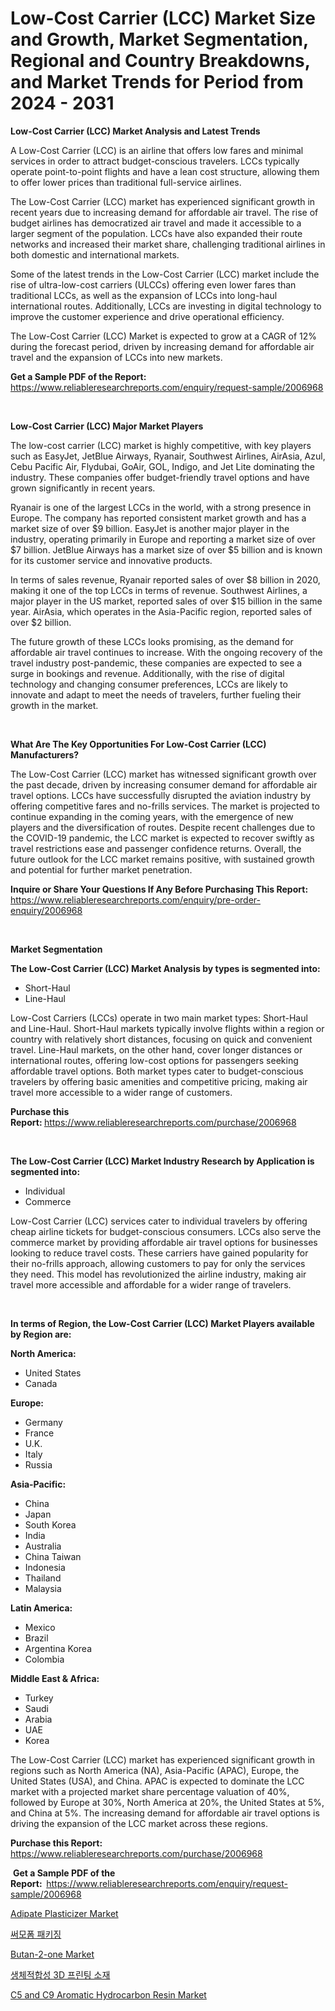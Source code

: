 <p><h1>Low-Cost Carrier (LCC) Market Size and Growth, Market Segmentation, Regional and Country Breakdowns, and Market Trends for Period from 2024 -  2031</h1></p><p><strong>Low-Cost Carrier (LCC) Market Analysis and Latest Trends</strong></p>
<p><p>A Low-Cost Carrier (LCC) is an airline that offers low fares and minimal services in order to attract budget-conscious travelers. LCCs typically operate point-to-point flights and have a lean cost structure, allowing them to offer lower prices than traditional full-service airlines.</p><p>The Low-Cost Carrier (LCC) market has experienced significant growth in recent years due to increasing demand for affordable air travel. The rise of budget airlines has democratized air travel and made it accessible to a larger segment of the population. LCCs have also expanded their route networks and increased their market share, challenging traditional airlines in both domestic and international markets.</p><p>Some of the latest trends in the Low-Cost Carrier (LCC) market include the rise of ultra-low-cost carriers (ULCCs) offering even lower fares than traditional LCCs, as well as the expansion of LCCs into long-haul international routes. Additionally, LCCs are investing in digital technology to improve the customer experience and drive operational efficiency.</p><p>The Low-Cost Carrier (LCC) Market is expected to grow at a CAGR of 12% during the forecast period, driven by increasing demand for affordable air travel and the expansion of LCCs into new markets.</p></p>
<p><strong>Get a Sample PDF of the Report:&nbsp;</strong> <a href="https://www.reliableresearchreports.com/enquiry/request-sample/2006968">https://www.reliableresearchreports.com/enquiry/request-sample/2006968</a></p>
<p>&nbsp;</p>
<p><strong>Low-Cost Carrier (LCC) Major Market Players</strong></p>
<p><p>The low-cost carrier (LCC) market is highly competitive, with key players such as EasyJet, JetBlue Airways, Ryanair, Southwest Airlines, AirAsia, Azul, Cebu Pacific Air, Flydubai, GoAir, GOL, Indigo, and Jet Lite dominating the industry. These companies offer budget-friendly travel options and have grown significantly in recent years.</p><p>Ryanair is one of the largest LCCs in the world, with a strong presence in Europe. The company has reported consistent market growth and has a market size of over $9 billion. EasyJet is another major player in the industry, operating primarily in Europe and reporting a market size of over $7 billion. JetBlue Airways has a market size of over $5 billion and is known for its customer service and innovative products.</p><p>In terms of sales revenue, Ryanair reported sales of over $8 billion in 2020, making it one of the top LCCs in terms of revenue. Southwest Airlines, a major player in the US market, reported sales of over $15 billion in the same year. AirAsia, which operates in the Asia-Pacific region, reported sales of over $2 billion.</p><p>The future growth of these LCCs looks promising, as the demand for affordable air travel continues to increase. With the ongoing recovery of the travel industry post-pandemic, these companies are expected to see a surge in bookings and revenue. Additionally, with the rise of digital technology and changing consumer preferences, LCCs are likely to innovate and adapt to meet the needs of travelers, further fueling their growth in the market.</p></p>
<p>&nbsp;</p>
<p><strong>What Are The Key Opportunities For Low-Cost Carrier (LCC) Manufacturers?</strong></p>
<p><p>The Low-Cost Carrier (LCC) market has witnessed significant growth over the past decade, driven by increasing consumer demand for affordable air travel options. LCCs have successfully disrupted the aviation industry by offering competitive fares and no-frills services. The market is projected to continue expanding in the coming years, with the emergence of new players and the diversification of routes. Despite recent challenges due to the COVID-19 pandemic, the LCC market is expected to recover swiftly as travel restrictions ease and passenger confidence returns. Overall, the future outlook for the LCC market remains positive, with sustained growth and potential for further market penetration.</p></p>
<p><strong>Inquire or Share Your Questions If Any Before Purchasing This Report:</strong> <a href="https://www.reliableresearchreports.com/enquiry/pre-order-enquiry/2006968">https://www.reliableresearchreports.com/enquiry/pre-order-enquiry/2006968</a></p>
<p>&nbsp;</p>
<p><strong>Market Segmentation</strong></p>
<p><strong>The Low-Cost Carrier (LCC) Market Analysis by types is segmented into:</strong></p>
<p><ul><li>Short-Haul</li><li>Line-Haul</li></ul></p>
<p><p>Low-Cost Carriers (LCCs) operate in two main market types: Short-Haul and Line-Haul. Short-Haul markets typically involve flights within a region or country with relatively short distances, focusing on quick and convenient travel. Line-Haul markets, on the other hand, cover longer distances or international routes, offering low-cost options for passengers seeking affordable travel options. Both market types cater to budget-conscious travelers by offering basic amenities and competitive pricing, making air travel more accessible to a wider range of customers.</p></p>
<p><strong>Purchase this Report:&nbsp;</strong><a href="https://www.reliableresearchreports.com/purchase/2006968">https://www.reliableresearchreports.com/purchase/2006968</a></p>
<p>&nbsp;</p>
<p><strong>The Low-Cost Carrier (LCC) Market Industry Research by Application is segmented into:</strong></p>
<p><ul><li>Individual</li><li>Commerce</li></ul></p>
<p><p>Low-Cost Carrier (LCC) services cater to individual travelers by offering cheap airline tickets for budget-conscious consumers. LCCs also serve the commerce market by providing affordable air travel options for businesses looking to reduce travel costs. These carriers have gained popularity for their no-frills approach, allowing customers to pay for only the services they need. This model has revolutionized the airline industry, making air travel more accessible and affordable for a wider range of travelers.</p></p>
<p>&nbsp;</p>
<p><strong>In terms of Region, the Low-Cost Carrier (LCC) Market Players available by Region are:</strong></p>
<p>
    <p> <strong> North America: </strong>
        <ul>
            <li>United States</li>
            <li>Canada</li>
        </ul>
        </p> 
    <p> <strong> Europe: </strong>
        <ul>
            <li>Germany</li>
            <li>France</li>
            <li>U.K.</li>
            <li>Italy</li>
            <li>Russia</li>
        </ul>
        </p> 
    <p> <strong> Asia-Pacific: </strong>
        <ul>
            <li>China</li>
            <li>Japan</li>
            <li>South Korea</li>
            <li>India</li>
            <li>Australia</li>
            <li>China Taiwan</li>
            <li>Indonesia</li>
            <li>Thailand</li>
            <li>Malaysia</li>
        </ul>
        </p> 
    <p> <strong> Latin America: </strong>
        <ul>
            <li>Mexico</li>
            <li>Brazil</li>
            <li>Argentina Korea</li>
            <li>Colombia</li>
        </ul>
        </p> 
    <p> <strong> Middle East & Africa: </strong>
        <ul>
            <li>Turkey</li>
            <li>Saudi</li>
            <li>Arabia</li>
            <li>UAE</li>
            <li>Korea</li>
        </ul>
    </p>
    </p>
<p><p>The Low-Cost Carrier (LCC) market has experienced significant growth in regions such as North America (NA), Asia-Pacific (APAC), Europe, the United States (USA), and China. APAC is expected to dominate the LCC market with a projected market share percentage valuation of 40%, followed by Europe at 30%, North America at 20%, the United States at 5%, and China at 5%. The increasing demand for affordable air travel options is driving the expansion of the LCC market across these regions.</p></p>
<p><strong>Purchase this Report: </strong><a href="https://www.reliableresearchreports.com/purchase/2006968">https://www.reliableresearchreports.com/purchase/2006968</a></p>
<p>&nbsp;<strong>Get a Sample PDF of the Report:&nbsp;&nbsp;</strong><a href="https://www.reliableresearchreports.com/enquiry/request-sample/2006968">https://www.reliableresearchreports.com/enquiry/request-sample/2006968</a></p>
<p><strong></strong></p>
<p><p><a href="https://issuu.com/reportprime-2/docs/adipate-plasticizer-market-size-2030.pptx">Adipate Plasticizer Market</a></p><p><a href="https://github.com/bunxhcci35271755/Market-Research-Report-List-1/blob/main/4031609189150.md">써모폼 패키징</a></p><p><a href="https://lydian-appliance-61d.notion.site/Decoding-the-Butan-2-one-Market-A-Deep-Dive-into-the-Latest-Market-Trends-Market-Segmentation-and-783c104cb97542269ef6c11b734c147f">Butan-2-one Market</a></p><p><a href="https://github.com/fredrickeglers/Market-Research-Report-List-1/blob/main/9505993189151.md">생체적합성 3D 프린팅 소재</a></p><p><a href="https://forested-sushi-9b0.notion.site/C5-and-C9-Aromatic-Hydrocarbon-Resin-Market-Growth-Market-Trends-COVID-19-Impact-and-Forecasts-fo-e19c1e0e81c84ec595057b7f0a8a1375">C5 and C9 Aromatic Hydrocarbon Resin Market</a></p></p>
